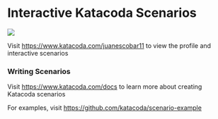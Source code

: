 # Interactive Katacoda Scenarios

[![](http://shields.katacoda.com/katacoda/juanescobar11/count.svg)](https://www.katacoda.com/juanescobar11 "Get your profile on Katacoda.com")

Visit https://www.katacoda.com/juanescobar11 to view the profile and interactive scenarios

### Writing Scenarios
Visit https://www.katacoda.com/docs to learn more about creating Katacoda scenarios

For examples, visit https://github.com/katacoda/scenario-example
